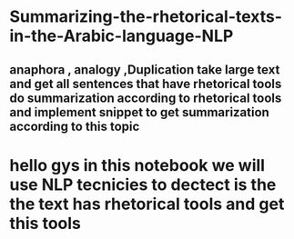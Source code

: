 # Summarizing-the-rhetorical-texts-in-the-Arabic-language-NLP
## anaphora , analogy ,Duplication take large text and get all sentences that have rhetorical tools do summarization according to rhetorical tools and implement snippet  to get summarization according to this topic 
# hello gys in this notebook we will use NLP tecnicies to dectect is the the text has rhetorical tools and get this tools 

